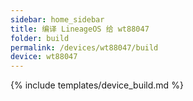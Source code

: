 ```yaml
---
sidebar: home_sidebar
title: 编译 LineageOS 给 wt88047
folder: build
permalink: /devices/wt88047/build
device: wt88047
---
```

{% include templates/device_build.md %}
